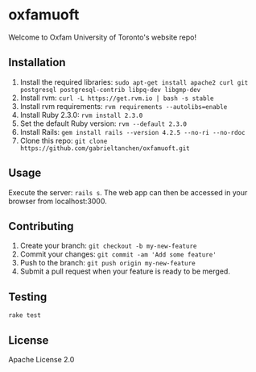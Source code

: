 # oxfamuoft

Welcome to Oxfam University of Toronto's website repo!

## Installation

1. Install the required libraries: `sudo apt-get install apache2 curl git postgresql postgresql-contrib libpq-dev libgmp-dev`
2. Install rvm: `curl -L https://get.rvm.io | bash -s stable`
3. Install rvm requirements: `rvm requirements --autolibs=enable`
4. Install Ruby 2.3.0: `rvm install 2.3.0`
5. Set the default Ruby version: `rvm --default 2.3.0`
6. Install Rails: `gem install rails --version 4.2.5 --no-ri --no-rdoc`
7. Clone this repo: `git clone https://github.com/gabrieltanchen/oxfamuoft.git`

## Usage

Execute the server: `rails s`. The web app can then be accessed in your browser from localhost:3000.

## Contributing

1. Create your branch: `git checkout -b my-new-feature`
2. Commit your changes: `git commit -am 'Add some feature'`
3. Push to the branch: `git push origin my-new-feature`
4. Submit a pull request when your feature is ready to be merged.

## Testing

`rake test`

## License

Apache License 2.0
